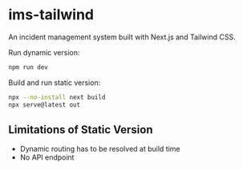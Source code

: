 # ims-tailwind

An incident management system built with Next.js and Tailwind CSS.

Run dynamic version:

```bash
npm run dev
```

Build and run static version:

```bash
npx --no-install next build
npx serve@latest out
```

## Limitations of Static Version

- Dynamic routing has to be resolved at build time
- No API endpoint
